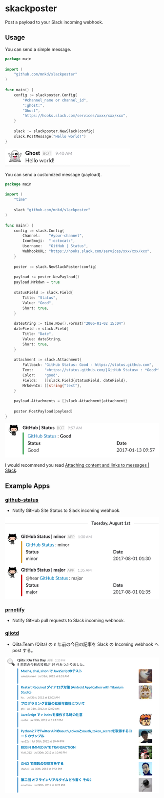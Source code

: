 # skackposter
Post a payload to your Slack incoming webhook.

## Usage

You can send a simple message.

```go
package main

import (
	"github.com/mnkd/slackposter"
)

func main() {
    config := slackposter.Config{
        "#channel_name or channel_id",
        ":ghost:",
        "Ghost",
        "https://hooks.slack.com/services/xxxx/xxx/xxx",
    }

    slack := slackposter.NewSlack(config)
    slack.PostMessage("Hello world!")
}
```

![message](_examples/message/message.png)

You can send a customized message (payload).

```go
package main

import (
	"time"

	slack "github.com/mnkd/slackposter"
)

func main() {
	config := slack.Config{
		Channel:    "#your-channel",
		IconEmoji:  ":octocat:",
		Username:   "GitHub | Status",
		WebhookURL: "https://hooks.slack.com/services/xxx/xxx/xxx",
	}

	poster := slack.NewSlackPoster(config)

	payload := poster.NewPayload()
	payload.Mrkdwn = true

	statusField := slack.Field{
		Title: "Status",
		Value: "Good",
		Short: true,
	}

	dateString := time.Now().Format("2006-01-02 15:04")
	dateField := slack.Field{
		Title: "Date",
		Value: dateString,
		Short: true,
	}

	attachment := slack.Attachment{
		Fallback: "GitHub Status: Good - https://status.github.com",
		Text:     "<https://status.github.com/|GitHub Status> : *Good*",
		Color:    "good",
		Fields:   []slack.Field{statusField, dateField},
		MrkdwnIn: []string{"text"},
	}

	payload.Attachments = []slack.Attachment{attachment}

	poster.PostPayload(payload)
}
```

![payload](_examples/payload/payload.png)

I would recommend you read
[Attaching content and links to messages | Slack](https://api.slack.com/docs/message-attachments).

## Example Apps
### [github-status](https://github.com/mnkd/github-status)
* Notify GitHub Site Status to Slack incoming webhook.

![github-status](https://github.com/mnkd/github-status/raw/master/images/slack.png)

### [prnotify](https://github.com/mnkd/prnotify)
* Notify GitHub pull requests to Slack incoming webhook.

### [qiiotd](https://github.com/mnkd/qiiotd)
* Qiita:Team (Qiita) の n 年前の今日の記事を Slack の Incoming webhook へ post する。

![qiiotd](https://github.com/mnkd/qiiotd/raw/master/images/slack.png)
